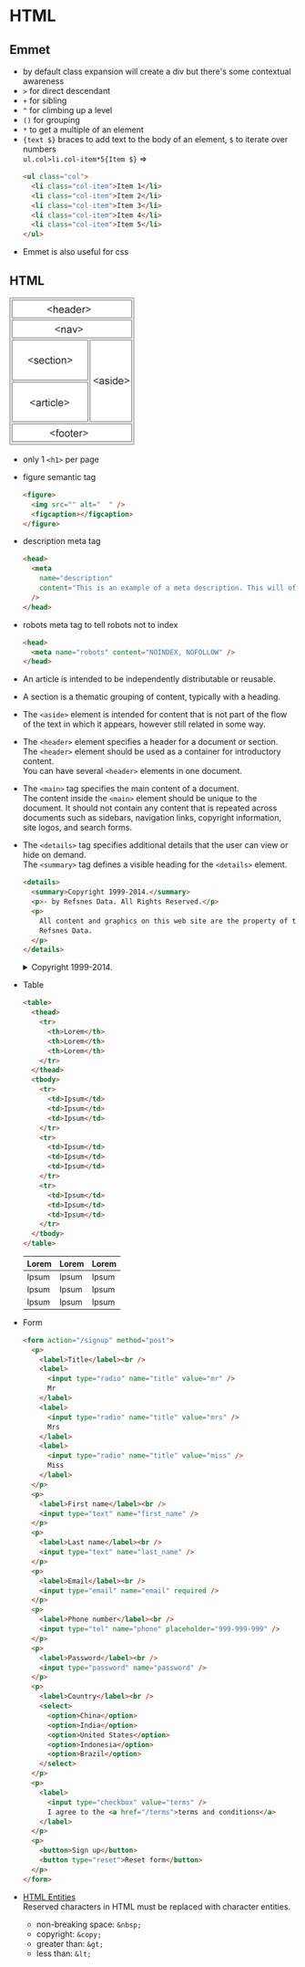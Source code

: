 # HTML

## Emmet

- by default class expansion will create a div but there's some contextual awareness
- `>` for direct descendant
- `+` for sibling
- `^` for climbing up a level
- `()` for grouping
- `*` to get a multiple of an element
- `{text $}` braces to add text to the body of an element, `$` to iterate over numbers  
  `ul.col>li.col-item*5{Item $}` =>
  ```html
  <ul class="col">
    <li class="col-item">Item 1</li>
    <li class="col-item">Item 2</li>
    <li class="col-item">Item 3</li>
    <li class="col-item">Item 4</li>
    <li class="col-item">Item 5</li>
  </ul>
  ```
- Emmet is also useful for css

## HTML

![semantic elements](./assets/img_sem_elements.gif)

- only 1 `<h1>` per page

- figure semantic tag

  ```html
  <figure>
    <img src="" alt="  " />
    <figcaption></figcaption>
  </figure>
  ```

- description meta tag

  ```html
  <head>
    <meta
      name="description"
      content="This is an example of a meta description. This will often show up in search results."
    />
  </head>
  ```

- robots meta tag to tell robots not to index

  ```html
  <head>
    <meta name="robots" content="NOINDEX, NOFOLLOW" />
  </head>
  ```

- An article is intended to be independently distributable or reusable.

- A section is a thematic grouping of content, typically with a heading.

- The `<aside>` element is intended for content that is not part of the flow of the text in which it appears, however still related in some way.

- The `<header>` element specifies a header for a document or section.  
  The `<header>` element should be used as a container for introductory content.  
  You can have several `<header>` elements in one document.

- The `<main>` tag specifies the main content of a document.  
  The content inside the `<main>` element should be unique to the document. It should not contain any content that is repeated across documents such as sidebars, navigation links, copyright information, site logos, and search forms.

- The `<details>` tag specifies additional details that the user can view or hide on demand.  
  The `<summary>` tag defines a visible heading for the `<details>` element.

  ```html
  <details>
    <summary>Copyright 1999-2014.</summary>
    <p>- by Refsnes Data. All Rights Reserved.</p>
    <p>
      All content and graphics on this web site are the property of the company
      Refsnes Data.
    </p>
  </details>
  ```

  <details>
    <summary>Copyright 1999-2014.</summary>
    <p> - by Refsnes Data. All Rights Reserved.</p>
    <p>All content and graphics on this web site are the property of the company Refsnes Data.</p>
  </details>

- Table

  ```html
  <table>
    <thead>
      <tr>
        <th>Lorem</th>
        <th>Lorem</th>
        <th>Lorem</th>
      </tr>
    </thead>
    <tbody>
      <tr>
        <td>Ipsum</td>
        <td>Ipsum</td>
        <td>Ipsum</td>
      </tr>
      <tr>
        <td>Ipsum</td>
        <td>Ipsum</td>
        <td>Ipsum</td>
      </tr>
      <tr>
        <td>Ipsum</td>
        <td>Ipsum</td>
        <td>Ipsum</td>
      </tr>
    </tbody>
  </table>
  ```

  <table>
    <thead>
      <tr>
        <th>Lorem</th>
        <th>Lorem</th>
        <th>Lorem</th>
      </tr>
    </thead>
    <tbody>
      <tr>
        <td>Ipsum</td>
        <td>Ipsum</td>
        <td>Ipsum</td>
      </tr>
      <tr>
        <td>Ipsum</td>
        <td>Ipsum</td>
        <td>Ipsum</td>
      </tr>
      <tr>
        <td>Ipsum</td>
        <td>Ipsum</td>
        <td>Ipsum</td>
      </tr>
    </tbody>
  </table>

- Form

  ```html
  <form action="/signup" method="post">
    <p>
      <label>Title</label><br />
      <label>
        <input type="radio" name="title" value="mr" />
        Mr
      </label>
      <label>
        <input type="radio" name="title" value="mrs" />
        Mrs
      </label>
      <label>
        <input type="radio" name="title" value="miss" />
        Miss
      </label>
    </p>
    <p>
      <label>First name</label><br />
      <input type="text" name="first_name" />
    </p>
    <p>
      <label>Last name</label><br />
      <input type="text" name="last_name" />
    </p>
    <p>
      <label>Email</label><br />
      <input type="email" name="email" required />
    </p>
    <p>
      <label>Phone number</label><br />
      <input type="tel" name="phone" placeholder="999-999-999" />
    </p>
    <p>
      <label>Password</label><br />
      <input type="password" name="password" />
    </p>
    <p>
      <label>Country</label><br />
      <select>
        <option>China</option>
        <option>India</option>
        <option>United States</option>
        <option>Indonesia</option>
        <option>Brazil</option>
      </select>
    </p>
    <p>
      <label>
        <input type="checkbox" value="terms" />
        I agree to the <a href="/terms">terms and conditions</a>
      </label>
    </p>
    <p>
      <button>Sign up</button>
      <button type="reset">Reset form</button>
    </p>
  </form>
  ```

- [HTML Entities](https://www.w3schools.com/html/html_entities.asp)  
  Reserved characters in HTML must be replaced with character entities.
  - non-breaking space: `&nbsp;`
  - copyright: `&copy;`
  - greater than: `&gt;`
  - less than: `&lt;`
